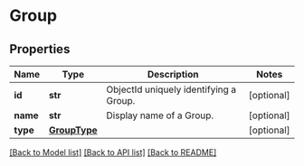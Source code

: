 # Group

## Properties
Name | Type | Description | Notes
------------ | ------------- | ------------- | -------------
**id** | **str** | ObjectId uniquely identifying a Group. | [optional] 
**name** | **str** | Display name of a Group. | [optional] 
**type** | [**GroupType**](GroupType.md) |  | [optional] 

[[Back to Model list]](../README.md#documentation-for-models) [[Back to API list]](../README.md#documentation-for-api-endpoints) [[Back to README]](../README.md)


